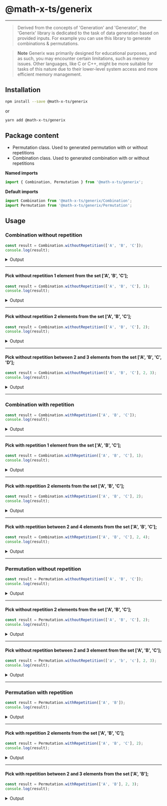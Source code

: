 # @math-x-ts/generix
___

> Derived from the concepts of 'Generation' and 'Generator', the 'Generix' library is dedicated to the task of data generation based on provided inputs.
> For example you can use this library to generate combinations & permutations.

> **Note**  Generix was primarily designed for educational purposes, and as such, you may encounter certain limitations, such as memory issues. Other languages, like C or C++, might be more suitable for tasks of this nature due to their lower-level system access and more efficient memory management.

## Installation


```bash
npm install --save @math-x-ts/generix
```
or
```bash
yarn add @math-x-ts/generix
```

## Package content

- Permutation class. Used to generated permutation with or without repetitions
- Combination class. Used to generated combination with or without repetitions



**Named imports**
```typescript
import { Combination, Permutation } from '@math-x-ts/generix';
```

**Default imports**
```typescript
import Combination from '@math-x-ts/generix/Combination';
import Permutation from '@math-x-ts/generix/Permutation';
```

## Usage

### Combination without repetition


```typescript
const result = Combination.withoutRepetition(['A', 'B', 'C']);
console.log(result);
```

<details>
    <summary>Output</summary>

```typescript
[
    ['A', 'B', 'C']
]
```
</details>

___

#### Pick without repetition 1 element from the set ['A', 'B', 'C'];

```typescript
const result = Combination.withoutRepetition(['A', 'B', 'C'], 1);
console.log(result);
```


<details>
    <summary>Output</summary>

```typescript
[
    ['A'],
    ['B'],
    ['C'],
]
```
</details>

___

#### Pick without repetition 2 elements from the set ['A', 'B', 'C'];

```typescript
const result = Combination.withoutRepetition(['A', 'B', 'C'], 2);
console.log(result);
```

<details>
    <summary>Output</summary>

```typescript
[
    ['A', 'B'],
    ['A', 'C'],
    ['B', 'C'],
]
```
</details>

___

#### Pick without repetition between 2 and 3 elements from the set ['A', 'B', 'C', 'D'];

```typescript
const result = Combination.withoutRepetition(['A', 'B', 'C'], 2, 3);
console.log(result);
```

<details>
    <summary>Output</summary>

```typescript
[
    ['A', 'B'],
    ['A', 'C'],
    ['A', 'D'],
    ['B', 'C'],
    ['B', 'D'],
    ['C', 'D'],
    ['A', 'B', 'C'],
    ['A', 'B', 'D'],
    ['A', 'C', 'D'],
    ['B', 'C', 'D'],
]
```
</details>

___


### Combination with repetition

```typescript
const result = Combination.withRepetition(['A', 'B', 'C']);
console.log(result);
```

<details>
    <summary>Output</summary>

```typescript
[
    ['A', 'A', 'A'],
    ['A', 'A', 'B'],
    ['A', 'A', 'C'],
    ['A', 'B', 'B'],
    ['A', 'B', 'C'],
    ['A', 'C', 'C'],
    ['B', 'B', 'B'],
    ['B', 'B', 'C'],
    ['B', 'C', 'C'],
    ['C', 'C', 'C']
]
```
</details>

___

#### Pick with repetition 1 element from the set ['A', 'B', 'C'];

```typescript
const result = Combination.withRepetition(['A', 'B', 'C'], 1);
console.log(result);
```

<details>
    <summary>Output</summary>

```typescript
[
    ['A'],
    ['B'],
    ['C'],
]
```
</details>

___

#### Pick with repetition 2 elements from the set ['A', 'B', 'C'];

```typescript
const result = Combination.withRepetition(['A', 'B', 'C'], 2);
console.log(result);
```

<details>
    <summary>Output</summary>

```typescript
[
    ['A', 'A'],
    ['A', 'B'],
    ['A', 'C'],
    ['B', 'B'],
    ['B', 'C'],
    ['C', 'C'],
]
```
</details>

___

#### Pick with repetition between 2 and 4 elements from the set ['A', 'B', 'C'];

```typescript
const result = Combination.withRepetition(['A', 'B', 'C'], 2, 4);
console.log(result);
```

<details>
    <summary>Output</summary>

```typescript
[
    ['A', 'A'],
    ['A', 'B'],
    ['A', 'C'],
    ['B', 'B'],
    ['B', 'C'],
    ['C', 'C'],
    ['A', 'A', 'A'],
    ['A', 'A', 'B'],
    ['A', 'A', 'C'],
    ['A', 'B', 'B'],
    ['A', 'B', 'C'],
    ['A', 'C', 'C'],
    ['B', 'B', 'B'],
    ['B', 'B', 'C'],
    ['B', 'C', 'C'],
    ['C', 'C', 'C'],
    ['A','A','A','A'],
    ['A','A','A','B'],
    ['A','A','A','C'],
    ['A','A','B','B'],
    ['A','A','B','C'],
    ['A','A','C','C'],
    ['A','B','B','B'],
    ['A','B','B','C'],
    ['A','B','C','C'],
    ['A','C','C','C'],
    ['B','B','B','B'],
    ['B','B','B','C'],
    ['B','B','C','C'],
    ['B','C','C','C'],
    ['C','C','C','C']

]
```
</details>

___

### Permutation without repetition


```typescript
const result = Permutation.withoutRepetition(['A', 'B', 'C']);
console.log(result);
```


<details>
    <summary>Output</summary>

```typescript
[
    ['A','B','C'],
    ['A','C','B'],
    ['B','A','C'],
    ['B','C','A'],
    ['C','A','B'],
    ['C','B','A']
]
```
</details>

___

#### Pick without repetition 2 elements from the set ['A', 'B', 'C'];

```typescript
const result = Permutation.withoutRepetition(['A', 'B', 'C'], 2);
console.log(result);
```

<details>
    <summary>Output</summary>

```typescript
[
    ['A','B'],
    ['A','C'],
    ['B','A'],
    ['B','C'],
    ['C','A'],
    ['C','B']
]
```
</details>

___

#### Pick without repetition between 2 and 3 element from the set ['A', 'B', 'C'];

```typescript
const result = Permutation.withoutRepetition(['a', 'b', 'c'], 2, 3);
console.log(result);
```

<details>
    <summary>Output</summary>

```typescript
[
    ['a','b'],
    ['a','c'],
    ['b','a'],
    ['b','c'],
    ['c','a'],
    ['c','b'],
    ['a','b','c'],
    ['a','c','b'],
    ['b','a','c'],
    ['b','c','a'],
    ['c','a','b'],
    ['c','b','a']
]
```
</details>

___

### Permutation with repetition


```typescript
const result = Permutation.withRepetition(['A', 'B']);
console.log(result);
```

<details>
    <summary>Output</summary>

```typescript
[
    ['A','A'],
    ['A','B'],
    ['B','A'],
    ['B','B']
]
```
</details>

___

#### Pick with repetition 2 elements from the set ['A', 'B', 'C'];

```typescript
const result = Permutation.withRepetition(['A', 'B', 'C'], 2);
console.log(result);
```

<details>
    <summary>Output</summary>

```typescript
[
    ['A','A'],
    ['A','B'],
    ['A','C'],
    ['B','A'],
    ['B','B'],
    ['B','C'],
    ['C','A'],
    ['C','B'],
    ['C','C']
]
```
</details>

___

#### Pick with repetition between 2 and 3 elements from the set ['A', 'B'];

```typescript
const result = Permutation.withRepetition(['A', 'B'], 2, 3);
console.log(result);
```

<details>
    <summary>Output</summary>

```typescript
[
    ['A','A'],
    ['A','B'],
    ['B','A'],
    ['B','B'],
    ['A','A','A'],
    ['A','A','B'],
    ['A','B','A'],
    ['A','B','B'],
    ['B','A','A'],
    ['B','A','B'],
    ['B','B','A'],
    ['B','B','B']
]
```
</details>

